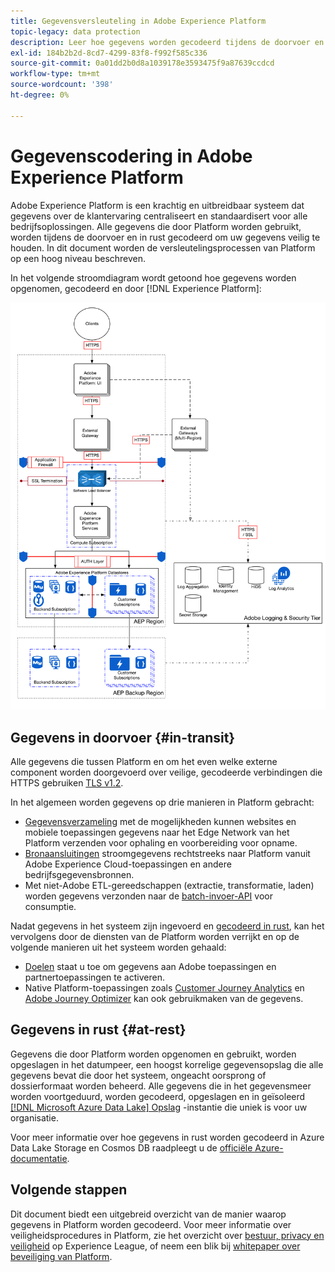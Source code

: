 ```yaml
---
title: Gegevensversleuteling in Adobe Experience Platform
topic-legacy: data protection
description: Leer hoe gegevens worden gecodeerd tijdens de doorvoer en in rust in Adobe Experience Platform.
exl-id: 184b2b2d-8cd7-4299-83f8-f992f585c336
source-git-commit: 0a01dd2b0d8a1039178e3593475f9a87639ccdcd
workflow-type: tm+mt
source-wordcount: '398'
ht-degree: 0%

---
```


# Gegevenscodering in Adobe Experience Platform

Adobe Experience Platform is een krachtig en uitbreidbaar systeem dat gegevens over de klantervaring centraliseert en standaardisert voor alle bedrijfsoplossingen. Alle gegevens die door Platform worden gebruikt, worden tijdens de doorvoer en in rust gecodeerd om uw gegevens veilig te houden. In dit document worden de versleutelingsprocessen van Platform op een hoog niveau beschreven.

In het volgende stroomdiagram wordt getoond hoe gegevens worden opgenomen, gecodeerd en door [!DNL Experience Platform]:

![](../images/governance-privacy-security/encryption/flow.png)

## Gegevens in doorvoer {#in-transit}

Alle gegevens die tussen Platform en om het even welke externe component worden doorgevoerd over veilige, gecodeerde verbindingen die HTTPS gebruiken [TLS v1.2](https://datatracker.ietf.org/doc/html/rfc5246).

In het algemeen worden gegevens op drie manieren in Platform gebracht:

* [Gegevensverzameling](../../rtcdp-connections/home.md) met de mogelijkheden kunnen websites en mobiele toepassingen gegevens naar het Edge Network van het Platform verzenden voor ophaling en voorbereiding voor opname.
* [Bronaansluitingen](../../sources/home.md) stroomgegevens rechtstreeks naar Platform vanuit Adobe Experience Cloud-toepassingen en andere bedrijfsgegevensbronnen.
* Met niet-Adobe ETL-gereedschappen (extractie, transformatie, laden) worden gegevens verzonden naar de [batch-invoer-API](../../ingestion/batch-ingestion/overview.md) voor consumptie.

Nadat gegevens in het systeem zijn ingevoerd en [gecodeerd in rust](#at-rest), kan het vervolgens door de diensten van de Platform worden verrijkt en op de volgende manieren uit het systeem worden gehaald:

* [Doelen](../../destinations/home.md) staat u toe om gegevens aan Adobe toepassingen en partnertoepassingen te activeren.
* Native Platform-toepassingen zoals [Customer Journey Analytics](https://experienceleague.adobe.com/docs/analytics-platform/using/cja-overview/cja-overview.html) en [Adobe Journey Optimizer](https://experienceleague.adobe.com/docs/journey-optimizer/using/ajo-home.html) kan ook gebruikmaken van de gegevens.

## Gegevens in rust {#at-rest}

Gegevens die door Platform worden opgenomen en gebruikt, worden opgeslagen in het datumpeer, een hoogst korrelige gegevensopslag die alle gegevens bevat die door het systeem, ongeacht oorsprong of dossierformaat worden beheerd. Alle gegevens die in het gegevensmeer worden voortgeduurd, worden gecodeerd, opgeslagen en in geïsoleerd [[!DNL Microsoft Azure Data Lake] Opslag](https://docs.microsoft.com/en-us/azure/storage/blobs/data-lake-storage-introduction) -instantie die uniek is voor uw organisatie.

Voor meer informatie over hoe gegevens in rust worden gecodeerd in Azure Data Lake Storage en Cosmos DB raadpleegt u de [officiële Azure-documentatie](https://docs.microsoft.com/en-us/azure/data-lake-store/data-lake-store-encryption).

## Volgende stappen

Dit document biedt een uitgebreid overzicht van de manier waarop gegevens in Platform worden gecodeerd. Voor meer informatie over veiligheidsprocedures in Platform, zie het overzicht over [bestuur, privacy en veiligheid](./overview.md) op Experience League, of neem een blik bij [whitepaper over beveiliging van Platform](https://www.adobe.com/content/dam/cc/en/security/pdfs/AEP_SecurityOverview.pdf).
